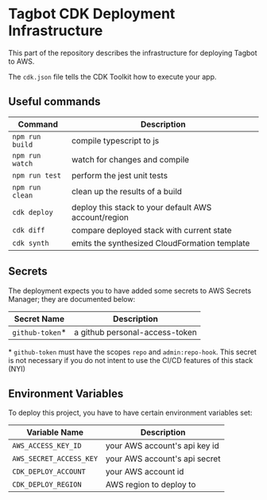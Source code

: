 # Tagbot CDK Deployment Infrastructure

This part of the repository describes the infrastructure for deploying Tagbot
to AWS.

The `cdk.json` file tells the CDK Toolkit how to execute your app.

## Useful commands

| Command         | Description
| --------------- | -----------
| `npm run build` | compile typescript to js
| `npm run watch` | watch for changes and compile
| `npm run test`  | perform the jest unit tests
| `npm run clean` | clean up the results of a build
| `cdk deploy`    | deploy this stack to your default AWS account/region
| `cdk diff`      | compare deployed stack with current state
| `cdk synth`     | emits the synthesized CloudFormation template

## Secrets

The deployment expects you to have added some secrets to AWS Secrets Manager;
they are documented below:

| Secret Name     | Description
| --------------  | -----------
| `github-token`* | a github personal-access-token

\* `github-token` must have the scopes `repo` and `admin:repo-hook`. This
secret is not necessary if you do not intent to use the CI/CD features of
this stack (NYI)

## Environment Variables

To deploy this project, you have to have certain environment variables set:

| Variable Name           | Description
| ----------------------- | -----------
| `AWS_ACCESS_KEY_ID`     | your AWS account's api key id
| `AWS_SECRET_ACCESS_KEY` | your AWS account's api secret
| `CDK_DEPLOY_ACCOUNT`    | your AWS account id
| `CDK_DEPLOY_REGION`     | AWS region to deploy to

